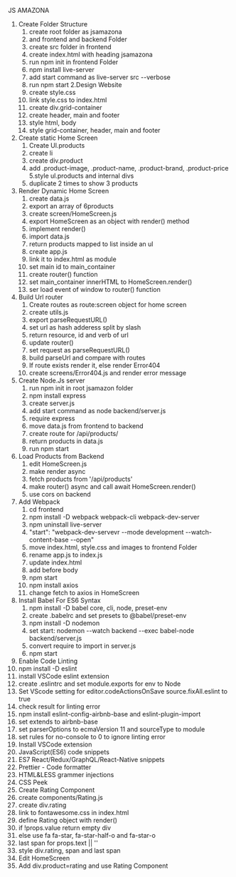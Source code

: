 JS AMAZONA
1. Create Folder Structure
   1. create root folder as jsamazona
   2. and frontend and backend Folder
   3. create src folder in frontend
   4. create index.html with heading jsamazona
   5. run npm init in frontend Folder
   6. npm install live-server
   7. add start command as live-server src --verbose
   8. run npm start
2.Design Website
   1. create style.css
   2. link style.css to index.html
   3. create div.grid-container
   4. create header, main and footer
   5. style html, body
   6. style grid-container, header, main and footer
3. Create static Home Screen
   1. Create Ul.products
   2. create li
   3. create div.product
   4. add .product-image, .product-name, .product-brand, .product-price
   5.style ul.products and internal divs
   6. duplicate 2 times to show 3 products
4. Render Dynamic Home Screen
   1. create data.js
   2. export an array of 6products
   3. create screen/HomeScreen.js
   4. export HomeScreen as an object with render() method
   5. implement render()
   6. import data.js
   7. return products mapped to list inside an ul
   8. create app.js
   9. link it to index.html as module
   10. set main id to main_container
   11. create router() function
   12. set main_container innerHTML to HomeScreen.render()
   13. ser load event of window to router() function
5. Build Url router
   1. Create routes as route:screen object for home screen
   2. create utils.js 
   3. export parseRequestURL()
   4. set url as hash adderess split by slash
   5. return resource, id and verb of url 
   6. update router()
   7. set request as parseRequestURL()
   8. build parseUrl and compare with routes
   9. If route exists render it, else render Error404
   10. create screens/Error404.js and render error message  
6. Create Node.Js server
   1. run npm init in root jsamazon folder 
   2. npm install express
   3. create server.js
   4. add start command as node backend/server.js
   5. require express
   6. move data.js from frontend to backend
   7. create route for /api/products/
   8. return products in data.js
   9. run npm start
7. Load Products from Backend
   1. edit HomeScreen.js
   2. make render async
   3. fetch products from '/api/products'
   4. make router() async and call await HomeScreen.render()
   5. use cors on backend
8. Add Webpack
   1. cd frontend
   2. npm install -D webpack webpack-cli webpack-dev-server
   3. npm uninstall live-server
   4. "start": "webpack-dev-servevr --mode development --watch-content-base --open"
   5. move index.html, style.css and images to frontend Folder
   6. rename app.js to index.js
   7. update index.html
   8. add <script src="main"></script> before body
   9. npm start
   10. npm install axios
   11. change fetch to axios in HomeScreen
9. Install Babel For ES6 Syntax
   1. npm install -D babel core, cli, node, preset-env
   2. create .babelrc and set presets to @babel/preset-env
   3. npm install -D nodemon
   4. set start: nodemon --watch backend --exec babel-node backend/server.js
   5. convert require to import in server.js
   6. npm start
10. Enable Code Linting
   1. npm install -D eslint
   2. install VSCode eslint extension
   3. create .eslintrc and set module.exports for env to Node
   4. Set VScode setting for editor.codeActionsOnSave source.fixAll.eslint to true
   5. check result for linting error
   6. npm install eslint-config-airbnb-base and eslint-plugin-import
   7. set extends to airbnb-base
   8. set parserOptions to ecmaVersion 11 and sourceType to module
   9. set rules for no-console to 0 to ignore linting error
11. Install VSCode extension
   1. JavaScript(ES6) code snippets
   2. ES7 React/Redux/GraphQL/React-Native snippets
   3. Prettier - Code formatter
   4. HTML&LESS grammer injections
   5. CSS Peek
12. Create Rating Component
   1. create components/Rating.js
   2. create div.rating
   3. link to fontawesome.css in index.html
   4. define Rating object with render()
   5. if !props.value return empty div
   6. else use fa fa-star, fa-star-half-o and fa-star-o
   7. last span for props.text || ''
   8. style div.rating, span and last span
   9. Edit HomeScreen
   10. Add div.product=rating and use Rating Component
   
   



